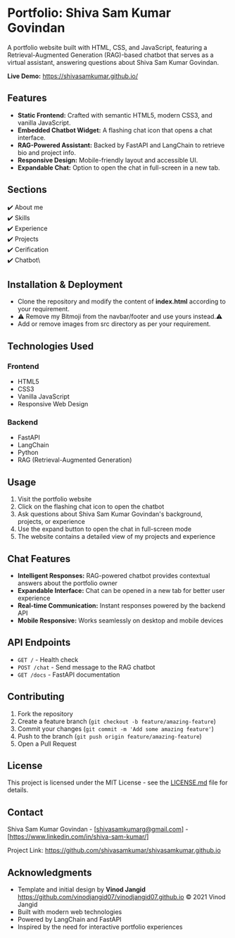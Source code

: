 # Portfolio: Shiva Sam Kumar Govindan

A portfolio website built with HTML, CSS, and JavaScript, featuring a Retrieval-Augmented Generation (RAG)-based chatbot that serves as a virtual assistant, answering questions about Shiva Sam Kumar Govindan.

**Live Demo:** https://shivasamkumar.github.io/

## Features

* **Static Frontend:** Crafted with semantic HTML5, modern CSS3, and vanilla JavaScript.
* **Embedded Chatbot Widget:** A flashing chat icon that opens a chat interface.
* **RAG-Powered Assistant:** Backed by FastAPI and LangChain to retrieve bio and project info.
* **Responsive Design:** Mobile-friendly layout and accessible UI.
* **Expandable Chat:** Option to open the chat in full-screen in a new tab.


## Sections

✔️ About me \
✔️ Skills\
✔️ Experience\
✔️ Projects\
✔️ Cerification\
✔️ Chatbot\

## Installation & Deployment
- Clone the repository and modify the content of <b>index.html</b> according to your requirement.
- ⚠️ Remove my Bitmoji from the navbar/footer and use yours instead.⚠️
- Add or remove images from src directory as per your requirement.

## Technologies Used

### Frontend
- HTML5
- CSS3
- Vanilla JavaScript
- Responsive Web Design

### Backend
- FastAPI
- LangChain
- Python
- RAG (Retrieval-Augmented Generation)

## Usage

1. Visit the portfolio website
2. Click on the flashing chat icon to open the chatbot
3. Ask questions about Shiva Sam Kumar Govindan's background, projects, or experience
4. Use the expand button to open the chat in full-screen mode
5. The website contains a detailed view of my projects and experience

## Chat Features

- **Intelligent Responses:** RAG-powered chatbot provides contextual answers about the portfolio owner
- **Expandable Interface:** Chat can be opened in a new tab for better user experience
- **Real-time Communication:** Instant responses powered by the backend API
- **Mobile Responsive:** Works seamlessly on desktop and mobile devices

## API Endpoints

- `GET /` - Health check
- `POST /chat` - Send message to the RAG chatbot
- `GET /docs` - FastAPI documentation

## Contributing

1. Fork the repository
2. Create a feature branch (`git checkout -b feature/amazing-feature`)
3. Commit your changes (`git commit -m 'Add some amazing feature'`)
4. Push to the branch (`git push origin feature/amazing-feature`)
5. Open a Pull Request

## License

This project is licensed under the MIT License - see the [LICENSE.md](LICENSE) file for details.

## Contact

Shiva Sam Kumar Govindan - [shivasamkumarg@gmail.com] - [https://www.linkedin.com/in/shiva-sam-kumar/]

Project Link: https://github.com/shivasamkumar/shivasamkumar.github.io

## Acknowledgments
- Template and initial design by **Vinod Jangid** https://github.com/vinodjangid07/vinodjangid07.github.io © 2021 Vinod Jangid
- Built with modern web technologies
- Powered by LangChain and FastAPI
- Inspired by the need for interactive portfolio experiences
